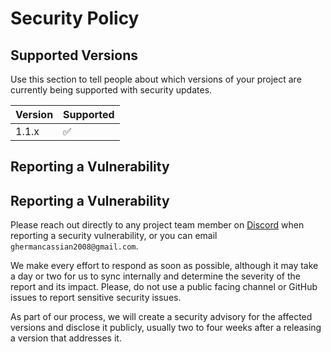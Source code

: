 # Security Policy

## Supported Versions

Use this section to tell people about which versions of your project are
currently being supported with security updates.

| Version | Supported          |
| ------- | ------------------ |
| 1.1.x   | :white_check_mark: |

## Reporting a Vulnerability

## Reporting a Vulnerability
Please reach out directly to any project team member on [Discord](https://discord.gg/7BZTmSK2D8) when reporting a security vulnerability, or you can email `ghermancassian2008@gmail.com`.

We make every effort to respond as soon as possible, although it may take a day or two for us to sync internally and determine the severity of the report and its impact. Please, do not use a public facing channel or GitHub issues to report sensitive security issues.

As part of our process, we will create a security advisory for the affected versions and disclose it publicly, usually two to four weeks after a releasing a version that addresses it.